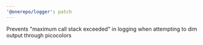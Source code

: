 ```yaml
---
'@onerepo/logger': patch
---
```


Prevents "maximum call stack exceeded" in logging when attempting to dim output through picocolors
